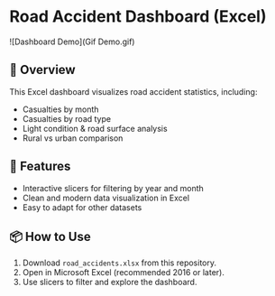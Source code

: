 # Road Accident Dashboard (Excel)

![Dashboard Demo](Gif Demo.gif)

## 📌 Overview
This Excel dashboard visualizes road accident statistics, including:
- Casualties by month
- Casualties by road type
- Light condition & road surface analysis
- Rural vs urban comparison

## 🚀 Features
- Interactive slicers for filtering by year and month
- Clean and modern data visualization in Excel
- Easy to adapt for other datasets

## 📦 How to Use
1. Download `road_accidents.xlsx` from this repository.
2. Open in Microsoft Excel (recommended 2016 or later).
3. Use slicers to filter and explore the dashboard.

